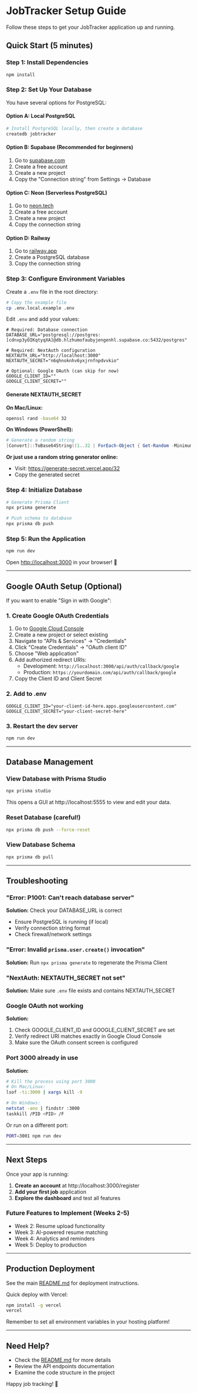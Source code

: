 # JobTracker Setup Guide

Follow these steps to get your JobTracker application up and running.

## Quick Start (5 minutes)

### Step 1: Install Dependencies

```bash
npm install
```

### Step 2: Set Up Your Database

You have several options for PostgreSQL:

#### Option A: Local PostgreSQL

```bash
# Install PostgreSQL locally, then create a database
createdb jobtracker
```

#### Option B: Supabase (Recommended for beginners)

1. Go to [supabase.com](https://supabase.com)
2. Create a free account
3. Create a new project
4. Copy the "Connection string" from Settings → Database

#### Option C: Neon (Serverless PostgreSQL)

1. Go to [neon.tech](https://neon.tech)
2. Create a free account
3. Create a new project
4. Copy the connection string

#### Option D: Railway

1. Go to [railway.app](https://railway.app)
2. Create a PostgreSQL database
3. Copy the connection string

### Step 3: Configure Environment Variables

Create a `.env` file in the root directory:

```bash
# Copy the example file
cp .env.local.example .env
```

Edit `.env` and add your values:

```env
# Required: Database connection
DATABASE_URL="postgresql://postgres:[cdnxp3yOIKqtyqXA]@db.hlzhumofaubyjengenhl.supabase.co:5432/postgres"

# Required: NextAuth configuration
NEXTAUTH_URL="http://localhost:3000"
NEXTAUTH_SECRET="n6qhnoknhv6yxjrnfnpdvvkio"

# Optional: Google OAuth (can skip for now)
GOOGLE_CLIENT_ID=""
GOOGLE_CLIENT_SECRET=""
```

#### Generate NEXTAUTH_SECRET

**On Mac/Linux:**

```bash
openssl rand -base64 32
```

**On Windows (PowerShell):**

```powershell
# Generate a random string
[Convert]::ToBase64String((1..32 | ForEach-Object { Get-Random -Minimum 0 -Maximum 256 }))
```

**Or just use a random string generator online:**

- Visit: https://generate-secret.vercel.app/32
- Copy the generated secret

### Step 4: Initialize Database

```bash
# Generate Prisma Client
npx prisma generate

# Push schema to database
npx prisma db push
```

### Step 5: Run the Application

```bash
npm run dev
```

Open [http://localhost:3000](http://localhost:3000) in your browser! 🎉

---

## Google OAuth Setup (Optional)

If you want to enable "Sign in with Google":

### 1. Create Google OAuth Credentials

1. Go to [Google Cloud Console](https://console.cloud.google.com/)
2. Create a new project or select existing
3. Navigate to "APIs & Services" → "Credentials"
4. Click "Create Credentials" → "OAuth client ID"
5. Choose "Web application"
6. Add authorized redirect URIs:
   - Development: `http://localhost:3000/api/auth/callback/google`
   - Production: `https://yourdomain.com/api/auth/callback/google`
7. Copy the Client ID and Client Secret

### 2. Add to .env

```env
GOOGLE_CLIENT_ID="your-client-id-here.apps.googleusercontent.com"
GOOGLE_CLIENT_SECRET="your-client-secret-here"
```

### 3. Restart the dev server

```bash
npm run dev
```

---

## Database Management

### View Database with Prisma Studio

```bash
npx prisma studio
```

This opens a GUI at http://localhost:5555 to view and edit your data.

### Reset Database (careful!)

```bash
npx prisma db push --force-reset
```

### View Database Schema

```bash
npx prisma db pull
```

---

## Troubleshooting

### "Error: P1001: Can't reach database server"

**Solution:** Check your DATABASE_URL is correct

- Ensure PostgreSQL is running (if local)
- Verify connection string format
- Check firewall/network settings

### "Error: Invalid `prisma.user.create()` invocation"

**Solution:** Run `npx prisma generate` to regenerate the Prisma Client

### "NextAuth: NEXTAUTH_SECRET not set"

**Solution:** Make sure `.env` file exists and contains NEXTAUTH_SECRET

### Google OAuth not working

**Solution:**

1. Check GOOGLE_CLIENT_ID and GOOGLE_CLIENT_SECRET are set
2. Verify redirect URI matches exactly in Google Cloud Console
3. Make sure the OAuth consent screen is configured

### Port 3000 already in use

**Solution:**

```bash
# Kill the process using port 3000
# On Mac/Linux:
lsof -ti:3000 | xargs kill -9

# On Windows:
netstat -ano | findstr :3000
taskkill /PID <PID> /F
```

Or run on a different port:

```bash
PORT=3001 npm run dev
```

---

## Next Steps

Once your app is running:

1. **Create an account** at http://localhost:3000/register
2. **Add your first job** application
3. **Explore the dashboard** and test all features

### Future Features to Implement (Weeks 2-5)

- Week 2: Resume upload functionality
- Week 3: AI-powered resume matching
- Week 4: Analytics and reminders
- Week 5: Deploy to production

---

## Production Deployment

See the main [README.md](./README.md) for deployment instructions.

Quick deploy with Vercel:

```bash
npm install -g vercel
vercel
```

Remember to set all environment variables in your hosting platform!

---

## Need Help?

- Check the [README.md](./README.md) for more details
- Review the API endpoints documentation
- Examine the code structure in the project

Happy job tracking! 🚀
